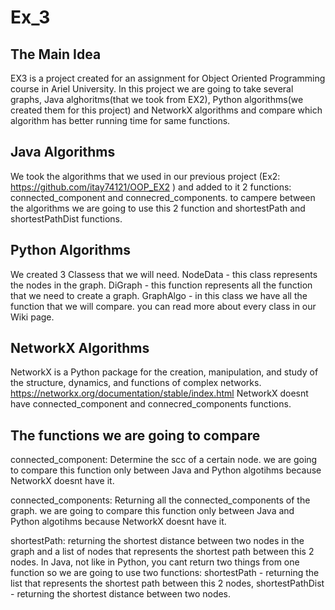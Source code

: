 # Ex_3

## The Main Idea

EX3 is a project created for an assignment for Object Oriented Programming course in Ariel University. In this project we are going to take several graphs, Java alghoritms(that we took from EX2), Python algorithms(we created them for this project) and NetworkX algorithms and compare which algorithm has better running time for same functions.



## Java Algorithms

We took the algorithms that we used in our previous project (Ex2: https://github.com/itay74121/OOP_EX2 ) and added to it 2 functions: connected_component and connecred_components. to campere between the algorithms we are going to use this 2 function and shortestPath and shortestPathDist functions.

## Python Algorithms

We created 3 Classess that we will need. NodeData - this class represents the nodes in the graph. DiGraph - this function represents all the function that we need to create a graph. GraphAlgo - in this class we have all the function that we will compare. you can read more about every class in our Wiki page.

## NetworkX Algorithms

NetworkX is a Python package for the creation, manipulation, and study of the structure, dynamics, and functions of complex networks. https://networkx.org/documentation/stable/index.html
NetworkX doesnt have connected_component and connecred_components functions.

## The functions we are going to compare

connected_component: Determine the scc of a certain node. we are going to compare this function only between Java and Python algotihms because NetworkX doesnt have it.

connected_components: Returning all the connected_components of the graph. we are going to compare this function only between Java and Python algotihms because NetworkX doesnt have it.

shortestPath: returning the shortest distance between two nodes in the graph and a list of nodes that represents the shortest path between this 2 nodes. In Java, not like in Python, you cant return two things from one function so we are going to use two functions: shortestPath - returning the list that represents the shortest path between this 2 nodes, shortestPathDist - returning the shortest distance between two nodes.
